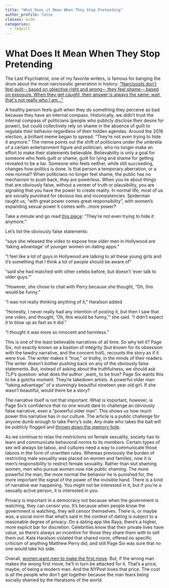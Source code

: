 ```yaml
---
title: "What Does it Mean When They Stop Pretending"
author_profile: false
classes: wide
categories:
  - redpill
---
```


<h1 class="center-text"> What Does It Mean When They Stop Pretending </h1>

The Last Psychiatrist, one of my favorite writers, is famous for banging the drum about the most narcissistic generation in history: [“Narcissists don't feel guilt-- based on objective right and wrong-- they feel shame-- based on exposure.  When they get caught, their answer is always the same: wait, that's not really who I am…”](https://thelastpsychiatrist.com/2008/10/psychopathy_antisocial_persona.html)

A healthy person feels guilt when they do something they perceive as bad because they have an internal compass.  Historically, we didn’t trust the internal compass of politicians (people who publicly disclose their desire for power), but could collectively rely on shame in the absence of guilt to regulate their behavior regardless of their hidden agendas.  Around the 2016 election, a brilliant meme began to spread: “They’re not even trying to hide it anymore.”  The meme points out the shift of politicians under the umbrella of a certain entertainment figure and politician, who no longer make an effort to make their statements believable.  Believability is only a goal for someone who feels guilt or shame, guilt for lying and shame for getting revealed to be a liar.  Someone who feels neither, while still succeeding, changes how politics is done.  Is that person a temporary aberration, or a new normal? When politicians no longer feel shame, the public has no mechanism to push back, they are powerless.  When you lie about things that are obviously false, without a veneer of truth or plausibility, you are signaling that you have the power to create reality. In normal life, most of us are socially punished for obvious lies and inconsistencies.  Spiderman taught us, “with great power comes great responsibility”, with women’s expanding sexual power it comes with...more power?

Take a minute and go read [this piece]( https://pagesix.com/2021/05/06/tiktok-user-who-matched-with-matthew-perry-on-raya-speaks-out/): “They’re not even trying to hide it anymore.”

Let’s list the obviously false statements:

<section class="indent-paragraph" markdown="1">
“says she released the video to expose how older men in Hollywood are ‘taking advantage’ of younger women on dating apps.”


“I feel like a lot of guys in Hollywood are talking to all these young girls and it’s something that I think a lot of people should be aware of”


“said she had matched with other celebs before, but doesn’t ‘ever talk to older guys.’”


“However, she chose to chat with Perry because she thought, “Oh, this would be funny.”


“I was not really thinking anything of it,” Haralson added


“Honestly, I never really had any intention of posting it, but then I saw that one video, and thought, ‘Oh, this would be funny,'” she said. “I didn’t expect it to blow up as fast as it did.”


“I thought it was more so innocent and harmless.”

</section>
This is one of the least believable narratives of all time.  So why tell it?  Page Six, not exactly known as a bastion of integrity (but known for its obsession with the tawdry narrative, and the concern troll), recounts the story as if it were true.  The writer makes it “true,” or truthy, in the minds of their readers. The writer doesn’t bother pushing back on any of the obviously false statements.  But, instead of asking about the truthfulness, we should ask TLP’s question: what does the author _want_ to be true?  Page Six wants this to be a gotcha moment. They’re takedown artists. A powerful older man “taking advantage” of a stunningly beautiful nineteen year old girl. If she wasn’t beautiful, would there be a story?

The narrative itself is not that important.  What is important, however, is Page Six’s confidence that no one would dare to challenge an obviously false narrative, even a “powerful older man”.  This shows us how much power this narrative has in our culture.  The article is a public challenge for anyone dumb enough to take Perry’s side.  Any male who takes the bait will be publicly flogged and [thrown down the memory hole](https://en.wikipedia.org/wiki/Nineteen_Eighty-Four).  

As we continue to relax the restrictions on female sexuality, society has to learn and communicate behavioral norms to its members.  Certain types of sex will always be taboo, and cultures need a way to communicate those taboos in the form of unwritten rules.  Whereas previously the burden of restricting male sexuality was placed on women and families, now it is men’s responsibility to restrict female sexuality.  Rather than slut shaming women, men who pursue women now risk public shaming.  The more powerful the man, the more normal the behavior he is punished for, the more important the signal of the power of the invisible hand. There is a kind of narrative war happening. You might not be interested in it, but if you’re a sexually active person, it is interested in you.

Privacy is important in a democracy not because when the government is watching, they can censor you.  It’s because when people know the government is watching, they will censor themselves.  There is, or maybe was, a social norm that what’s said in the context of dating is subject to a reasonable degree of privacy.  On a dating app like Raya, there’s a higher, more explicit bar for discretion.  Celebrities know that their private lives have value, so there’s always an incentive for those they share them with to sell them out.  Kate Haralson violated that shared norm, offered no specific criticism of anything Matthew Perry did, and still Page Six was sure that no one would take his side.

Overall, [women want men to make the first move](https://theredquest.wordpress.com/2021/04/03/chicks-want-you-to-make-the-first-move-so-do-it/). But, if the wrong man makes the wrong first move, he’ll in turn be attacked for it. That’s a price, maybe, of being a modern man. And the NYPost loves that price. The cost is all the people who don’t get together because the man fears being socially shamed by the Haralsons of the world.
